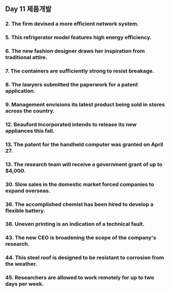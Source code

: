 ## Day 11 제품개발

### 2. The firm devised a more efficient network system.

### 5. This refrigerator model features high energy efficiency.

### 6. The new fashion designer draws her inspiration from traditional attire.

### 7. The containers are sufficiently strong to resist breakage.

### 8. The lawyers submitted the paperwork for a patent application.

### 9. Management envisions its latest product being sold in stores across the country.

### 12. Beauford Incorporated intends to release its new appliances this fall.

### 13. The patent for the handheld computer was granted on April 27.

### 13. The research team will receive a government grant of up to $4,000.

### 30. Slow sales in the domestic market forced companies to expand overseas.

### 36. The accomplished chemist has been hired to develop a flexible battery.

### 38. Uneven printing is an indication of a technical fault.

### 43. The new CEO is broadening the scope of the company's research.

### 44. This steel roof is designed to be resistant to corrosion from the weather.

### 45. Researchers are allowed to work remotely for up to two days per week.

